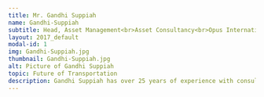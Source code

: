 ```yaml
---
title: Mr. Gandhi Suppiah
name: Gandhi-Suppiah
subtitle: Head, Asset Management<br>Asset Consultancy<br>Opus International
layout: 2017_default
modal-id: 1
img: Gandhi-Suppiah.jpg
thumbnail: Gandhi-Suppiah.jpg
alt: Picture of Gandhi Suppiah
topic: Future of Transportation
description: Gandhi Suppiah has over 25 years of experience with consulting firms and contractor organisations in the design, construction and project management of major multidisciplinary infrastructure projects. He is a Chartered Engineer and a Fellow of Institution of Civil Engineers with comprehensive knowledge of managing transport infrastructure and built environment assets in diverse environments, with a  successful track record of delivering significant engineering projects from concept through design and construction and into lifecycle maintenance and rehabilitation. In Malaysia, Gandhi heads the Asset Management, Asset Consultancy Division for UEM Edgenta and is responsible for the Network Maintenance of the North South Expressway (PLUS), Pan Borneo Highway, Sabah Engineering Delivery and development of digital Asset Management Systems.He has strong business and strategic focus as well as excellent people management and communication skills, gained through leading multi-disciplinary teams in diverse environments, participating in industry committees and developing best practice in areas such as asset management and infrastructure technology.
---
```

